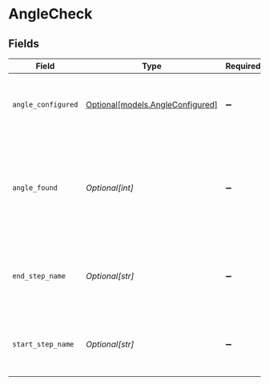 # AngleCheck


## Fields

| Field                                                                       | Type                                                                        | Required                                                                    | Description                                                                 | Example                                                                     |
| --------------------------------------------------------------------------- | --------------------------------------------------------------------------- | --------------------------------------------------------------------------- | --------------------------------------------------------------------------- | --------------------------------------------------------------------------- |
| `angle_configured`                                                          | [Optional[models.AngleConfigured]](../models/angleconfigured.md)            | :heavy_minus_sign:                                                          | The configured angle allowance range (in degrees)                           |                                                                             |
| `angle_found`                                                               | *Optional[int]*                                                             | :heavy_minus_sign:                                                          | The counter-clockwise angle detected from the first edge to the second edge | 60                                                                          |
| `end_step_name`                                                             | *Optional[str]*                                                             | :heavy_minus_sign:                                                          | The name of the second reference step used to check the angle               | Edge 2                                                                      |
| `start_step_name`                                                           | *Optional[str]*                                                             | :heavy_minus_sign:                                                          | The name of the first reference step used to check the angle                | Edge 1                                                                      |